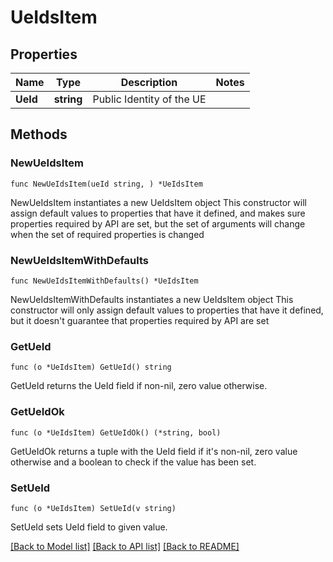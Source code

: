 # UeIdsItem

## Properties

Name | Type | Description | Notes
------------ | ------------- | ------------- | -------------
**UeId** | **string** | Public Identity of the UE | 

## Methods

### NewUeIdsItem

`func NewUeIdsItem(ueId string, ) *UeIdsItem`

NewUeIdsItem instantiates a new UeIdsItem object
This constructor will assign default values to properties that have it defined,
and makes sure properties required by API are set, but the set of arguments
will change when the set of required properties is changed

### NewUeIdsItemWithDefaults

`func NewUeIdsItemWithDefaults() *UeIdsItem`

NewUeIdsItemWithDefaults instantiates a new UeIdsItem object
This constructor will only assign default values to properties that have it defined,
but it doesn't guarantee that properties required by API are set

### GetUeId

`func (o *UeIdsItem) GetUeId() string`

GetUeId returns the UeId field if non-nil, zero value otherwise.

### GetUeIdOk

`func (o *UeIdsItem) GetUeIdOk() (*string, bool)`

GetUeIdOk returns a tuple with the UeId field if it's non-nil, zero value otherwise
and a boolean to check if the value has been set.

### SetUeId

`func (o *UeIdsItem) SetUeId(v string)`

SetUeId sets UeId field to given value.



[[Back to Model list]](../README.md#documentation-for-models) [[Back to API list]](../README.md#documentation-for-api-endpoints) [[Back to README]](../README.md)


